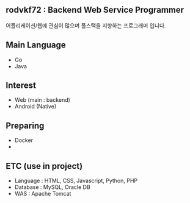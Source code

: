 ## rodvkf72 : Backend Web Service Programmer

어플리케이션/웹에 관심이 많으며 풀스택을 지향하는 프로그래머 입니다.

## Main Language

- Go
- Java 

## Interest

- Web (main : backend)
- Android (Native)

## Preparing

- Docker
- 

## ETC (use in project)

- Language : HTML, CSS, Javascript, Python, PHP
- Database : MySQL, Oracle DB
- WAS : Apache Tomcat
